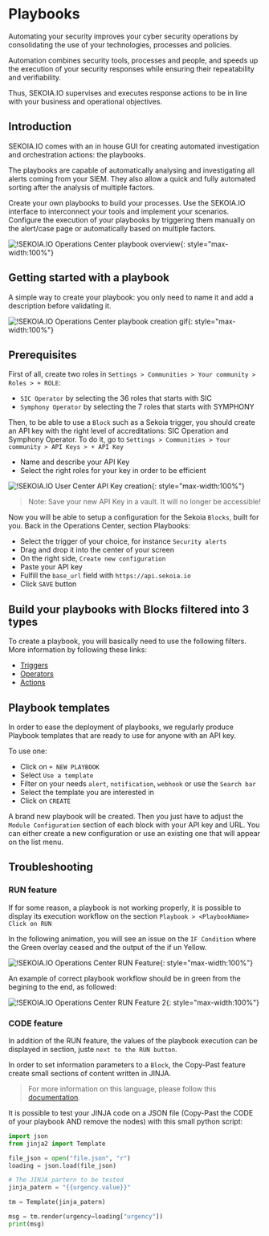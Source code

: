 # Playbooks

Automating your security improves your cyber security operations by consolidating the use of your technologies, processes and policies.

Automation combines security tools, processes and people, and speeds up the execution of your security responses while ensuring their repeatability and verifiability.

Thus, SEKOIA.IO supervises and executes response actions to be in line with your business and operational objectives.

## Introduction

SEKOIA.IO comes with an in house GUI for creating automated investigation and orchestration actions: the playbooks.

The playbooks are capable of automatically analysing and investigating all alerts coming from your SIEM. They also allow a quick and fully automated sorting after the analysis of multiple factors.

Create your own playbooks to build your processes. Use the SEKOIA.IO interface to interconnect your tools and implement your scenarios. Configure the execution of your playbooks by triggering them manually on the alert/case page or automatically based on multiple factors.

![!SEKOIA.IO Operations Center playbook overview](/assets/operation_center/playbooks/overview_playbook.png){: style="max-width:100%"}

## Getting started with a playbook

A simple way to create your playbook: you only need to name it and add a description before validating it.

![!SEKOIA.IO Operations Center playbook creation gif](/assets/operation_center/playbooks/create_a_playbook.gif){: style="max-width:100%"}

## Prerequisites

First of all, create two roles in `Settings > Communities > Your community > Roles > + ROLE`:
- `SIC Operator` by selecting the 36 roles that starts with SIC
- `Symphony Operator` by selecting the 7 roles that starts with SYMPHONY

Then, to be able to use a `Block` such as a Sekoia trigger, you should create an API key with the right level of accreditations: SIC Operation and Symphony Operator.
To do it, go to `Settings > Communities > Your community > API Keys > + API Key`
- Name and describe your API Key
- Select the right roles for your key in order to be efficient

![!SEKOIA.IO User Center API Key creation](/assets/operation_center/playbooks/create_an_api_key.png){: style="max-width:100%"}

> Note: Save your new API Key in a vault. It will no longer be accessible!

Now you will be able to setup a configuration for the Sekoia `Blocks`, built for you.
Back in the Operations Center, section Playbooks:

- Select the trigger of your choice, for instance `Security alerts`
- Drag and drop it into the center of your screen
- On the right side, `Create new configuration`
- Paste your API key
- Fulfill the `base_url` field with `https://api.sekoia.io`
- Click `SAVE` button

## Build your playbooks with Blocks filtered into 3 types

To create a playbook, you will basically need to use the following filters. More information by following these links:

- [Triggers](triggers.md)
- [Operators](operators.md)
- [Actions](actions.md)

## Playbook templates

In order to ease the deployment of playbooks, we regularly produce Playbook templates that are ready to use for anyone with an API key.

To use one:
- Click on `+ NEW PLAYBOOK`
- Select `Use a template`
- Filter on your needs `alert`, `notification`, `webhook` or use the `Search bar`
- Select the template you are interested in
- Click on `CREATE`

A brand new playbook will be created. Then you just have to adjust the `Module Configuration` section of each block with your API key and URL. You can either create a new configuration or use an existing one that will appear on the list menu.

## Troubleshooting

### RUN feature
If for some reason, a playbook is not working properly, it is possible to display its execution workflow on the section `Playbook > <PlaybookName> Click on RUN`

In the following animation, you will see an issue on the `IF Condition` where the Green overlay ceased and the output of the if un Yellow.

![!SEKOIA.IO Operations Center RUN Feature](/assets/operation_center/playbooks/playbook_in_error.gif){: style="max-width:100%"}

An example of correct playbook workflow should be in green from the begining to the end, as followed:

![!SEKOIA.IO Operations Center RUN Feature 2](/assets/operation_center/playbooks/troubleshooting_running.png){: style="max-width:100%"}

### CODE feature
In addition of the RUN feature, the values of the playbook execution can be displayed in section, juste `next to the RUN button`.

In order to set information parameters to a `Block`, the Copy-Past feature create small sections of content written in JINJA.
> For more information on this language, please follow this [documentation](https://jinja.palletsprojects.com/en/2.10.x/templates/).

It is possible to test your JINJA code on a JSON file (Copy-Past the CODE of your playbook AND remove the nodes) with this small python script:

```python
import json
from jinja2 import Template

file_json = open("file.json", "r")
loading = json.load(file_json)

# The JINJA partern to be tested
jinja_patern = "{{urgency.value}}"

tm = Template(jinja_patern)

msg = tm.render(urgency=loading["urgency"])
print(msg)
```
